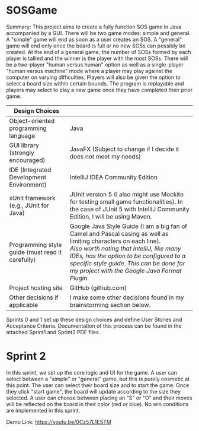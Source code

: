 # SOSGame

Summary:
This project aims to create a fully function SOS game in Java accompanied by a GUI. There will be two game modes: simple and general. A "simple" game will end as soon as a user creates an SOS. A "general" game will end only once the board is full or no new SOSs can possibly be created. At the end of a general game, the number of SOSs formed by each player is tallied and the winner is the player with the most SOSs. There will be a two-player "human versus human" option as well as a single-player "human versus machine" mode where a player may play against the computer on varying difficulties. Players will also be given the option to select a board size within certain bounds. The program is replayable and players may select to play a new game once they have completed their prior game.

|Design Choices| |
|--------------------------------------|------|
| Object-oriented programming language | Java |
| GUI library (strongly encouraged)    | JavaFX (Subject to change if I decide it does not meet my needs) |
| IDE (Integrated Development Environment) | IntelliJ IDEA Community Edition |
| xUnit framework (e.g., JUnit for Java) | JUnit version 5 (I also might use Mockito for testing small game functionalities). In the case of JUnit 5 with IntelliJ Community Edition, I will be using Maven. |
| Programming style guide (must read it carefully) | Google Java Style Guide (I am a big fan of Camel and Pascal casing as well as limiting characters on each line). <br> *Also worth noting that IntelliJ, like many IDEs, has the option to be configured to a specific style guide. This can be done for my project with the Google Java Format Plugin.* |
| Project hosting site | GitHub (github.com) |
| Other decisions if applicable | I make some other decisions found in my brainstorming section below. |

Sprints 0 and 1 set up these design choices and define User Stories and Acceptance Criteria. Documentation of this process can be found in the attached Sprint1 and Sprint2 PDF files.

# Sprint 2
In this sprint, we set up the core logic and UI for the game. A user can select between a "simple" or "general" game, but this is purely cosmetic at this point. The user can select their board size and to start the game. Once they click "start game", the board will update according to the size they selected. A user can choose between placing an "S" or "O" and their moves will be reflected on the board in their color (red or blue). No win conditions are implemented in this sprint.

Demo Link: https://youtu.be/0Cz57L1ESTM

